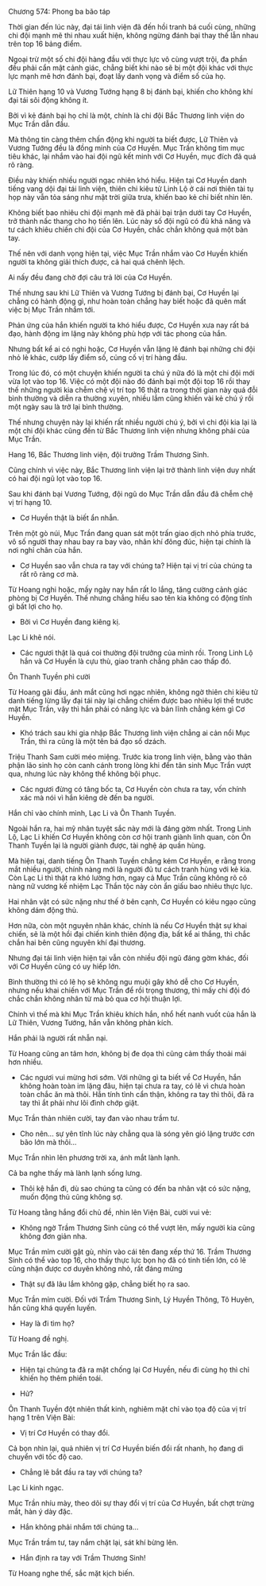 




Chương 574: Phong ba bão táp


Thời gian đến lúc này, đại tái linh viện đã đến hồi tranh bá cuối cùng, những chi đội mạnh mẽ thi nhau xuất hiện, không ngừng đánh bại thay thế lẫn nhau trên top 16 bảng điểm.

Ngoại trừ một số chi đội hàng đầu với thực lực vô cùng vượt trội, đa phần đều phải cẩn mật cảnh giác, chẳng biết khi nào sẽ bị một đội khác với thực lực mạnh mẽ hơn đánh bại, đoạt lấy danh vọng và điểm số của họ.

Lữ Thiên hạng 10 và Vương Tướng hạng 8 bị đánh bại, khiến cho không khí đại tái sôi động không ít.

Bởi vì kẻ đánh bại họ chỉ là một, chính là chi đội Bắc Thương linh viện do Mục Trần dẫn đầu.

Mà thông tin càng thêm chấn động khi người ta biết được, Lữ Thiên và Vương Tướng đều là đồng minh của Cơ Huyền. Mục Trần không tìm mục tiêu khác, lại nhắm vào hai đội ngũ kết minh với Cơ Huyền, mục đích đã quá rõ ràng.

Điều này khiến nhiều người ngạc nhiên khó hiểu. Hiện tại Cơ Huyền danh tiếng vang dội đại tái linh viện, thiên chi kiêu tử Linh Lộ ở cái nơi thiên tài tụ họp này vẫn tỏa sáng như mặt trời giữa trưa, khiến bao kẻ chỉ biết nhìn lên.

Không biết bao nhiêu chi đội mạnh mẽ đã phải bại trận dưới tay Cơ Huyền, trở thành nấc thang cho họ tiến lên. Lúc này số đội ngũ có đủ khả năng và tư cách khiêu chiến chi đội của Cơ Huyền, chắc chắn không quá một bàn tay.

Thế nên với danh vọng hiện tại, việc Mục Trần nhắm vào Cơ Huyền khiến người ta không giải thích được, cả hai quá chênh lệch.

Ai nấy đều đang chờ đợi câu trả lời của Cơ Huyền.

Thế nhưng sau khi Lữ Thiên và Vương Tướng bị đánh bại, Cơ Huyền lại chẳng có hành động gì, như hoàn toàn chẳng hay biết hoặc đã quên mất việc bị Mục Trần nhắm tới.

Phản ứng của hắn khiến người ta khó hiểu được, Cơ Huyền xưa nay rất bá đạo, hành động im lặng này không phù hợp với tác phong của hắn.

Nhưng bất kể ai có nghi hoặc, Cơ Huyền vẫn lặng lẽ đánh bại những chi đội nhỏ lẻ khác, cướp lấy điểm số, củng cố vị trí hàng đầu.

Trong lúc đó, có một chuyện khiến người ta chú ý nữa đó là một chi đội mới vừa lọt vào top 16. Việc có một đội nào đó đánh bại một đội top 16 rồi thay thế những người kia chễm chệ vị trí top 16 thật ra trong thời gian này quá đỗi bình thường và diễn ra thường xuyên, nhiều lắm cũng khiến vài kẻ chú ý rồi một ngày sau là trở lại bình thường.

Thế nhưng chuyện này lại khiến rất nhiều người chú ý, bởi vì chi đội kia lại là một chi đội khác cũng đến từ Bắc Thương linh viện nhưng không phải của Mục Trần.

Hang 16, Bắc Thương linh viện, đội trưởng Trầm Thương Sinh.

Cũng chính vì việc này, Bắc Thương linh viện lại trở thành linh viện duy nhất có hai đội ngũ lọt vào top 16.

Sau khi đánh bại Vương Tướng, đội ngũ do Mục Trần dẫn đầu đã chễm chệ vị trí hạng 10.

- Cơ Huyền thật là biết ẩn nhẫn.

Trên một gò núi, Mục Trần đang quan sát một trấn giao dịch nhỏ phía trước, vô số người thay nhau bay ra bay vào, nhân khí đông đúc, hiện tại chính là nơi nghỉ chân của hắn.

- Cơ Huyền sao vẫn chưa ra tay với chúng ta? Hiện tại vị trí của chúng ta rất rõ ràng cơ mà.

Từ Hoang nghi hoặc, mấy ngày nay hắn rất lo lắng, tăng cường cảnh giác phòng bị Cơ Huyền. Thế nhưng chẳng hiểu sao tên kia không có động tĩnh gì bất lợi cho họ.

- Bởi vì Cơ Huyền đang kiêng kị.

Lạc Li khẽ nói.

- Các ngươi thật là quá coi thường đội trưởng của mình rồi. Trong Linh Lộ hắn và Cơ Huyền là cựu thù, giao tranh chẳng phân cao thấp đó.

Ôn Thanh Tuyền phì cười

Từ Hoang gãi đầu, ánh mắt cũng hơi ngạc nhiên, không ngờ thiên chi kiêu tử danh tiếng lừng lẫy đại tái này lại chẳng chiếm được bao nhiêu lợi thế trước mặt Mục Trần, vậy thì hắn phải có năng lực và bản lĩnh chẳng kém gì Cơ Huyền.

- Khó trách sau khi gia nhập Bắc Thương linh viện chẳng ai cản nổi Mục Trần, thì ra cũng là một tên bá đạo số dzách.

Triệu Thanh Sam cười méo miệng. Trước kia trong linh viện, bằng vào thân phận lão sinh họ còn canh cánh trong lòng khi đển tân sinh Mục Trần vượt qua, nhưng lúc này không thể không bội phục.

- Các ngươi đừng có tâng bốc ta, Cơ Huyền còn chưa ra tay, vốn chính xác mà nói vì hắn kiêng dè đến ba người.

Hắn chỉ vào chính mình, Lạc Li và Ôn Thanh Tuyền.

Ngoài hắn ra, hai mỹ nhân tuyệt sắc này mới là đáng gờm nhất. Trong Linh Lộ, Lạc Li khiến Cơ Huyền không còn cơ hội tranh giành linh quan, còn Ôn Thanh Tuyền lại là người giành được, tài nghệ áp quần hùng.

Mà hiện tại, danh tiếng Ôn Thanh Tuyền chẳng kém Cơ Huyền, e rằng trong mắt nhiều người, chính nàng mới là người đủ tư cách tranh hùng với kẻ kia. Còn Lạc Li thì thật ra khó lường hơn, ngay cả Mục Trần cũng không rõ cô nàng nữ vương kế nhiệm Lạc Thần tộc này còn ẩn giấu bao nhiêu thực lực.

Hai nhân vật có sức nặng như thế ở bên cạnh, Cơ Huyền có kiêu ngạo cũng không dám động thủ.

Hơn nữa, còn một nguyên nhân khác, chính là nếu Cơ Huyền thật sự khai chiến, sẽ là một hồi đại chiến kinh thiên động địa, bất kể ai thắng, thì chắc chắn hai bên cũng nguyên khí đại thương.

Nhưng đại tái linh viện hiện tại vẫn còn nhiều đội ngũ đáng gờm khác, đối với Cơ Huyền cũng có uy hiếp lớn.

Bình thường thì có lẽ họ sẽ không ngu muội gây khó dễ cho Cơ Huyền, nhưng nếu khai chiến với Mục Trần để rồi trọng thương, thì mấy chi đội đó chắc chắn không nhân từ mà bỏ qua cơ hội thuận lợi.

Chính vì thế mà khi Mục Trần khiêu khích hắn, nhổ hết nanh vuốt của hắn là Lữ Thiên, Vương Tướng, hắn vẫn không phản kích.

Hắn phải là người rất nhẫn nại.

Từ Hoang cũng an tâm hơn, không bị đe dọa thì cũng cảm thấy thoải mái hơn nhiều.

- Các ngươi vui mừng hơi sớm. Với những gì ta biết về Cơ Huyền, hắn không hoàn toàn im lặng đâu, hiện tại chưa ra tay, có lẽ vì chưa hoàn toàn chắc ăn mà thôi. Hắn tính tình cẩn thận, không ra tay thì thôi, đã ra tay thì ắt phải như lôi đình chớp giật.

Mục Trần thản nhiên cười, tay đan vào nhau trầm tư.

- Cho nên... sự yên tĩnh lúc này chẳng qua là sóng yên gió lặng trước cơn bão lớn mà thôi...

Mục Trần nhìn lên phương trời xa, ánh mắt lành lạnh.

Cả ba nghe thấy mà lành lạnh sống lưng.

- Thôi kệ hắn đi, dù sao chúng ta cũng có đến ba nhân vật có sức nặng, muốn động thủ cũng không sợ.

Từ Hoang tằng hắng đổi chủ đề, nhìn lên Viện Bài, cười vui vẻ:

- Không ngờ Trầm Thương Sinh cũng có thể vượt lên, mấy người kia cũng không đơn giản nha.

Mục Trần mỉm cười gật gù, nhìn vào cái tên đang xếp thứ 16. Trầm Thương Sinh có thể vào top 16, cho thấy thực lực bọn họ đã có tinh tiến lớn, có lẽ cũng nhận được cơ duyên không nhỏ, rất đáng mừng

- Thật sự đã lâu lắm không gặp, chẳng biết họ ra sao.

Mục Trần mỉm cười. Đối với Trầm Thương Sinh, Lý Huyền Thông, Tô Huyên, hắn cũng khá quyến luyến.

- Hay là đi tìm họ?

Từ Hoang đề nghị.

Mục Trần lắc đầu:

- Hiện tại chúng ta đã ra mặt chống lại Cơ Huyền, nếu đi cùng họ thì chỉ khiến họ thêm phiền toái.

- Hử?

Ôn Thanh Tuyền đột nhiên thất kinh, nghiêm mặt chỉ vào tọa độ của vị trí hạng 1 trên Viện Bài:

- Vị trí Cơ Huyền có thay đổi.

Cả bọn nhìn lại, quả nhiên vị trí Cơ Huyền biến đổi rất nhanh, họ đang di chuyển với tốc độ cao.

- Chẳng lẽ bắt đầu ra tay với chúng ta?

Lạc Li kinh ngạc.

Mục Trần nhíu mày, theo dõi sự thay đổi vị trí của Cơ Huyền, bất chợt trừng mắt, hàn ý dày đặc.

- Hắn không phải nhắm tới chúng ta...

Mục Trần trầm tư, tay nắm chặt lại, sát khí bừng lên.

- Hắn định ra tay với Trầm Thương Sinh!

Từ Hoang nghe thế, sắc mặt kịch biến.




